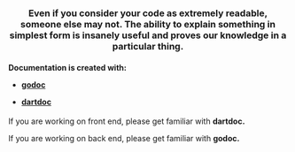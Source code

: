 <h3 align="center"> 
  Even if you consider your code as extremely readable, someone else 
  may not. The ability to explain something in simplest form is insanely useful and proves our knowledge in a particular thing. 
</h3>  

<h4>
  Documentation is created with:
  
  * <a href="https://pkg.go.dev/golang.org/x/tools/cmd/godoc"> 
      godoc 
  </a> 
  
  * <a href="https://dart.dev/tools/dartdoc">
      dartdoc
    </a> 
</h4>

  If you are working on front end, please get familiar with <b> dartdoc. </b> 
  
  If you are working on back end, please get familiar with <b> godoc. </b> 
